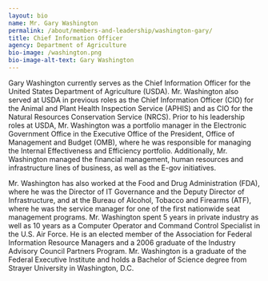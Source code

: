 ```yaml
---
layout: bio
name: Mr. Gary Washington
permalink: /about/members-and-leadership/washington-gary/
title: Chief Information Officer
agency: Department of Agriculture
bio-image: /washington.png
bio-image-alt-text: Gary Washington
---
```

Gary Washington currently serves as the Chief Information Officer for the United States Department of Agriculture (USDA). Mr. Washington also served at USDA in previous roles as the Chief Information Officer (CIO) for the Animal and Plant Health Inspection Service (APHIS) and as CIO for the Natural Resources Conservation Service (NRCS). Prior to his leadership roles at USDA, Mr. Washington was a portfolio manager in the Electronic Government Office in the Executive Office of the President, Office of Management and Budget (OMB), where he was responsible for managing the Internal Effectiveness and Efficiency portfolio. Additionally, Mr. Washington managed the financial management, human resources and infrastructure lines of business, as well as the E-gov initiatives.

Mr. Washington has also worked at the Food and Drug Administration (FDA), where he was the Director of IT Governance and the Deputy Director of Infrastructure, and at the Bureau of Alcohol, Tobacco and Firearms (ATF), where he was the service manager for one of the first nationwide seat management programs. Mr. Washington spent 5 years in private industry as well as 10 years as a Computer Operator and Command Control Specialist in the U.S. Air Force. He is an elected member of the Association for Federal Information Resource Managers and a 2006 graduate of the Industry Advisory Council Partners Program. Mr. Washington is a graduate of the Federal Executive Institute and holds a Bachelor of Science degree from Strayer University in Washington, D.C.
